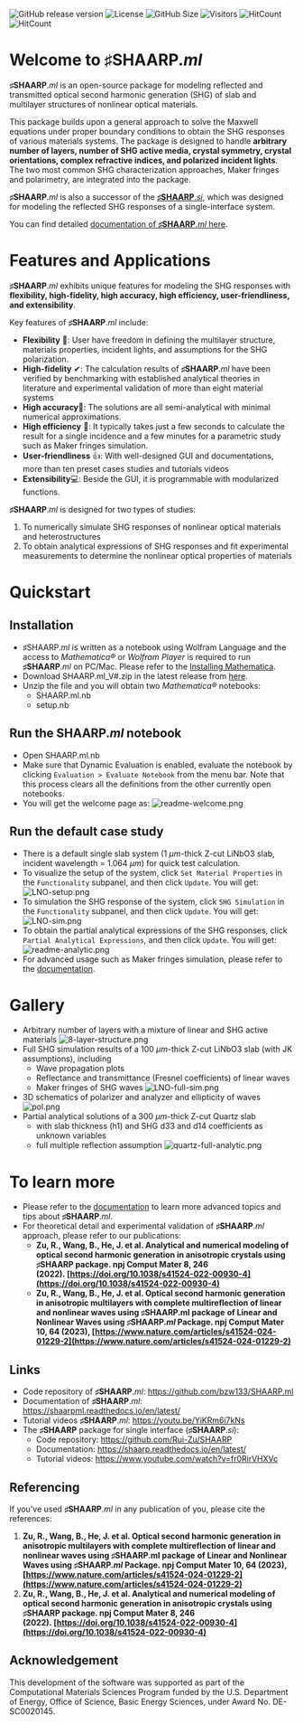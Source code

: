 ![GitHub release version](https://img.shields.io/github/v/release/bzw133/SHAARP.ml?color=%2350C878&include_prereleases)
![License](https://img.shields.io/github/license/Rui-Zu/SHAARP)
![GitHub Size](https://img.shields.io/github/repo-size/bzw133/SHAARP.ml)
![Visitors](https://api.visitorbadge.io/api/visitors?path=https%3A%2F%2Fgithub.com%2Fbzw133%2FSHAARP.ml&countColor=%23263759&style=flat)
![HitCount](https://hits.dwyl.com/bzw133/shaarpml.svg?style=flat-square&show=unique)
![HitCount](https://img.shields.io/endpoint?url=https%3A%2F%2Fhits.dwyl.com%2Fbzw133%2Fshaarpml.json&label=total%20hits&color=pink)

# Welcome to ♯SHAARP._ml_ 

**♯SHAARP**._ml_ is an open-source package for modeling reflected and transmitted optical second harmonic generation (SHG) of slab and multilayer structures of nonlinear optical materials. 

This package builds upon a general approach to solve the Maxwell equations under proper boundary conditions to obtain the SHG responses of various materials systems. The package is designed to handle **arbitrary number of layers, number of SHG active media, crystal symmetry, crystal orientations, complex refractive indices, and polarized incident lights**. The two most common SHG characterization approaches, Maker fringes and polarimetry, are integrated into the package. 

**♯SHAARP**._ml_ is also a successor of the [**♯SHAARP**._si_](https://github.com/Rui-Zu/SHAARP), which was designed for modeling the reflected SHG responses of a single-interface system. 

You can find detailed [documentation of **♯SHAARP**._ml_ here](https://shaarpml.readthedocs.io/en/latest/). 

# Features and Applications 

**♯SHAARP**._ml_ exhibits unique features for modeling the SHG responses with **flexibility, high-fidelity, high accuracy, high efficiency, user-friendliness, and extensibility**.   

Key features of **♯SHAARP**._ml_ include:  
- **Flexibility** 🌈: User have freedom in defining the multilayer structure, materials properties, incident lights, and assumptions for the SHG polarization. 
- **High-fidelity** ✔: The calculation results of **♯SHAARP**._ml_ have been verified by benchmarking with established analytical theories in literature and experimental validation of more than eight material systems  
- **High accuracy**🎯: The solutions are all semi-analytical with minimal numerical approximations.   
- **High efficiency** 🚀: It typically takes just a few seconds to calculate the result for a single incidence and a few minutes for a parametric study such as Maker fringes simulation.  
- **User-friendliness** 👍: With well-designed GUI and documentations, more than ten preset cases studies and tutorials videos
- **Extensibility**💻: Beside the GUI, it is programmable with modularized functions.   

**♯SHAARP**._ml_ is designed for two types of studies:  
1. To numerically simulate SHG responses of nonlinear optical materials and  heterostructures  
2. To obtain analytical expressions of SHG responses and fit experimental measurements to determine the nonlinear optical properties of materials 

# Quickstart 

## Installation 

- ♯SHAARP._ml_ is written as a notebook using Wolfram Language and the access to _Mathematica®_ or *Wolfram Player* is required to run **♯SHAARP**._ml_ on PC/Mac. Please refer to the [Installing Mathematica](https://reference.wolfram.com/language/tutorial/InstallingMathematica.html).
- Download SHAARP.ml_V\#\.zip in the latest release from [here](https://github.com/bzw133/SHAARP.ml).
- Unzip the file and you will obtain two _Mathematica®_ notebooks: 
	- SHAARP.ml.nb
	- setup.nb

## Run the SHAARP.*ml* notebook 
- Open SHAARP.ml.nb 
- Make sure that Dynamic Evaluation is enabled, evaluate the notebook by clicking `Evaluation > Evaluate Notebook` from the menu bar. Note that this process clears all the definitions from the other currently open notebooks. 
- You will get the welcome page as: 
  ![readme-welcome.png](<docs/img/readme-welcome.png>)

## Run the default case study 
- There is a default single slab system (1 $\mu m$-thick Z-cut LiNbO3 slab, incident wavelength = 1.064 $\mu m$) for quick test calculation.
- To visualize the setup of the system, click `Set Material Properties` in the `Functionality` subpanel, and then click `Update`. You will get: 
  ![LNO-setup.png](https://github.com/bzw133/SHAARP.ml/blob/main/docs/img/LNO-setup.png)
- To simulation the SHG response of the system, click `SHG Simulation` in the `Functionality` subpanel, and then click `Update`. You will get: 
  ![LNO-sim.png](https://github.com/bzw133/SHAARP.ml/blob/main/docs/img/LNO-sim.png)
- To obtain the partial analytical expressions of the SHG responses, click `Partial Analytical Expressions`, and then click `Update`. You will get: 
  ![readme-analytic.png](https://github.com/bzw133/SHAARP.ml/blob/main/docs/img/readme-analytic.png)
- For advanced usage such as Maker fringes simulation, please refer to the  [documentation](https://shaarpml.readthedocs.io/en/latest/ ). 


# Gallery
- Arbitrary number of layers with a mixture of linear and SHG active materials 
  ![8-layer-structure.png](https://github.com/bzw133/SHAARP.ml/blob/main/docs/img/8-layer-structure.png)
- Full SHG simulation results of a 100 $\mu m$-thick Z-cut LiNbO3 slab (with JK assumptions), including  
	- Wave propagation plots
	- Reflectance and transmittance (Fresnel coefficients) of linear waves 
	- Maker fringes of SHG waves
  ![LNO-full-sim.png](https://github.com/bzw133/SHAARP.ml/blob/main/docs/img/LNO-full-sim.png)
- 3D schematics of polarizer and analyzer and ellipticity of waves 
  ![pol.png](https://github.com/bzw133/SHAARP.ml/blob/main/docs/img/pol.png)
- Partial analytical solutions of a 300 $\mu m$-thick Z-cut Quartz slab
	- with slab thickness (h1) and SHG d33 and d14 coefficients as unknown variables
	- full multiple reflection assumption
  ![quartz-full-analytic.png](https://github.com/bzw133/SHAARP.ml/blob/main/docs/img/quartz-full-analytic.png)

# To learn more

- Please refer to the [documentation](https://shaarpml.readthedocs.io/en/latest/ ) to learn more advanced topics and tips about **♯SHAARP**._ml_. 
- For theoretical detail and experimental validation of **♯SHAARP**._ml_ approach, please refer to our publications: 
	- **Zu, R., Wang, B., He, J. et al. Analytical and numerical modeling of optical second harmonic generation in anisotropic crystals using ♯SHAARP package. npj Comput Mater 8, 246 (2022). [https://doi.org/10.1038/s41524-022-00930-4](https://doi.org/10.1038/s41524-022-00930-4)**
	- **Zu, R., Wang, B., He, J. et al. Optical second harmonic generation in anisotropic multilayers with complete multireflection of linear and nonlinear waves using ♯SHAARP.ml package** **of Linear and Nonlinear Waves using ♯SHAARP._ml_ Package. npj Comput Mater 10, 64 (2023), [https://www.nature.com/articles/s41524-024-01229-2](https://www.nature.com/articles/s41524-024-01229-2)**

## Links 
- Code repository of **♯SHAARP**._ml_: https://github.com/bzw133/SHAARP.ml
- Documentation of **♯SHAARP**._ml_: https://shaarpml.readthedocs.io/en/latest/ 
- Tutorial videos **♯SHAARP**._ml_: https://youtu.be/YiKRm6i7kNs
- The **♯SHAARP** package for single interface (**♯SHAARP**._si_): 
	- Code repository: https://github.com/Rui-Zu/SHAARP
	- Documentation: https://shaarp.readthedocs.io/en/latest/
	- Tutorial videos: https://www.youtube.com/watch?v=fr0RirVHXVc

## Referencing
If you've used **♯SHAARP**._ml_ in any publication of you, please cite the references:
1. **Zu, R., Wang, B., He, J. et al. Optical second harmonic generation in anisotropic multilayers with complete multireflection of linear and nonlinear waves using ♯SHAARP.ml package** **of Linear and Nonlinear Waves using ♯SHAARP._ml_ Package. npj Comput Mater 10, 64 (2023), [https://www.nature.com/articles/s41524-024-01229-2](https://www.nature.com/articles/s41524-024-01229-2)**
2. **Zu, R., Wang, B., He, J. et al. Analytical and numerical modeling of optical second harmonic generation in anisotropic crystals using ♯SHAARP package. npj Comput Mater 8, 246 (2022). [https://doi.org/10.1038/s41524-022-00930-4](https://doi.org/10.1038/s41524-022-00930-4)**

## Acknowledgement
This development of the software was supported as part of the Computational Materials Sciences Program funded by the U.S. Department of Energy, Office of Science, Basic Energy Sciences, under Award No. DE-SC0020145.

